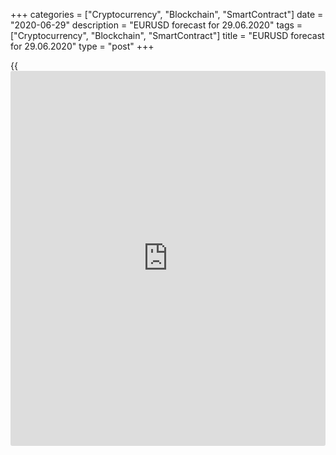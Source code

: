 +++
categories = ["Cryptocurrency", "Blockchain", "SmartContract"]
date = "2020-06-29"
description = "EURUSD forecast for 29.06.2020"
tags = ["Cryptocurrency", "Blockchain", "SmartContract"]
title = "EURUSD forecast for 29.06.2020"
type = "post"
+++

{{<iframe id="large-banner" src="https://www.bounty.group/#slide=12.0" width="100%" height="600" scrolling="no" style="border: 0px solid rgb(216, 221, 230); border-radius: 3px;">}}

June 29, 2020

June 29, 2020

Has the dollar crossed the red lines?Dmitri Demidenko

## China retaliates to the U.S. attacks

You can lead the horse to water, but you can’t make him drink. World’s
central banks and governments have spent huge amounts of money to
protect people from the recession caused by the pandemic. A substantial
part of the money was acquired by consumers, and they determine how
quickly the economy will rebound. The euro remained stable amid the drop
of the U.S. stock indexes in the week through June 26, which means that
the euro-area GDP growth will recover sooner than the U.S. growth.
Therefore, one economy will face a V-shaped rebound, another – U-shaped
recovery, and some economies won’t recover at all.

According to the ECB data, household savings rose by €214 billion in the
February-May period and reached an all-time high of €7.3 trillion. In
April, the U.S. personal savings rate jumped to 32.2%. Before Covid-19
in records that date to 1959, that number had never exceeded 17.3% and
had cleared 10% only once since 1995. Although the saving rate was down
to 23.2% in May, the deterioration of the epidemiological situation in
the USA suggests that the Americans won’t spend as much money as the
European consumers.

 **Dynamics of the U.S. personal savings rate**

![LiteForex: EURUSD forecast for 29.06.2020][1]

 _Source: Bloomberg_

The high savings rate is a problem for the Fed, which should hold the
interest rates low and continue supplying the liquidity to the financial
markets trying to encourage people to spend. The minutes of the last
FOMC meeting should be dovish. This fact, in addition to the expected
positive reading of the U.S. jobs data, Germany’s retail sales, and
China’s PMI, encourages the [EUR/USD][2] bulls. On the other hand, the
drop of the US stock indices presses the major currency pair down.

 **Dynamics of the U.S. job market indicators**

![LiteForex: EURUSD forecast for 29.06.2020][3]

 _Source: Bloomberg_

The major benefits of the S&P 500 stopped working in late June. The
number of workers applying for and receiving unemployment benefits has
stabilized, which makes the V-shaped recovery less likely in the US, and
the epidemiological situation in the USA is deteriorating. Furthermore,
Beijing starts to respond to the U.S. attacks. China’s officials say the
U.S. attacks on pain points (Hong Kong, Taiwan) could jeopardize the
purchase of agricultural products and other US exports. The USA should
not cross the red lines. The “phase one” trade deal suggests there
should be a favorable environment for China to meet its obligations.

The number of COVID-19 cases in the world exceeded 10 million, the
number of deaths is more than 500,000. The U.S. Department of Health and
Human Services (HHS) says the coronavirus tests reveal only one case out
of ten, accusing Donald Trump of denying the problem. Another lockdown
will result in a double-dip recession in the USA and the strengthening
of the greenback. So, it is natural that both the S&P 500 and the
[EUR/USD][2] are very responsive to the coronavirus [news](https://www.letsplayfx.com/blog/forex-news-website/). If the
epidemiological situation improves, the S&P 500 will remain above the
psychologically important level of 3000, and the euro will break out the
resistances at $1.129 and $1.1335.

* * *

P.S. Did you like my article? Share it in social networks: it will be
the best “thank you" :)

Ask me questions and comment below. I’ll be glad to answer your
questions and give necessary explanations.

 **Useful links:**

  * I recommend trying to trade with a reliable broker [here][4]. The system allows you to trade by yourself or copy successful traders from all across the globe.
  * Use my promo-code BLOG for getting deposit bonus 50% on LiteForex platform. Just enter this code in the appropriate field while [depositing][5] your trading account.
  * Telegram channel with high-quality analytics, Forex reviews, training articles, and other useful things for traders <t.me/liteforex>



## Price chart of EURUSD in real time mode

![Has the dollar crossed the red lines?][6]

The content of this article reflects the author’s opinion and does not
necessarily reflect the official position of LiteForex. The material
published on this page is provided for informational purposes only and
should not be considered as the provision of investment advice for the
purposes of Directive 2004/39/EC.

Rate this article:

{{value}}

( {{count}} {{title}} )

   1. cdn.liteforex.com/cache/uploads/blog_post/eurusd/saving-usa-29-06-20.jpg?w=30&s=05daaa6f1f6fde4f111e46901193332c
   2. my.liteforex.com/trading/chart?symbol=EURUSD&returnUrl=true
   3. cdn.liteforex.com/cache/uploads/blog_post/eurusd/labor-markit-usa-29-06-20.jpg?w=30&s=569658098e8578f77cd8a2edab6b691e
   4. my.liteforex.com/?category=analysts-opinions&slug=has-the-dollar-crossed-the-red-lines&openPopup=%2Fregistration%2Fpopup&utm_source=blog&utm_medium=article&utm_campaign=bonus
   5. my.liteforex.com/deposit/?category=analysts-opinions&slug=has-the-dollar-crossed-the-red-lines&promo_code=BLOG&utm_source=blog&utm_medium=article&utm_campaign=bonus
   6. cdn.liteforex.com/cache/uploads/blog_post/eurusd/liteforex-blog-eurusd-29-06-20.jpg?q=75&w=1000&s=f191fd766e8d9b9707667a14fef68ce0